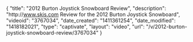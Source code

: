 {
    "title": "2012 Burton Joystick Snowboard Review",
    "description": "http:\/\/www.skis.com Review for the 2012 Burton Joystick Snowboard",
    "videoid": "3767034",
    "date_created": "1411361254",
    "date_modified": "1418182021",
    "type": "captivate",
    "layout": "video",
    "url": "\/v\/2012-burton-joystick-snowboard-review\/3767034"
}